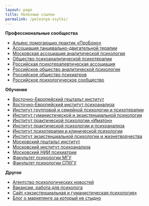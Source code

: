 ```yaml
---
layout: page
title: Полезные ссылки
permalink: /poleznye-ssylki/
---
```



<p><b>Профессиональные сообщества</b></p>
<ul>
<li><a href="http://appme.ru/" target="_blank" rel="noopener nofollow">Альянс помогающих практик «ПроБоно»</a></li>
<li><a href="http://www.atdt.ru/" target="_blank" rel="noopener nofollow">Ассоциация танцевально-двигательной терапии</a></li>
<li><a href="http://www.maap.ru/" target="_blank" rel="noopener nofollow">Московская ассоциация аналитической психологии</a></li>
<li><a href="http://www.spp.org.ru/" target="_blank" rel="noopener nofollow">Общество психоаналитической психотерапии</a></li>
<li><a href="http://www.rpa-russia.ru/" target="_blank" rel="noopener nofollow">Российская психотерапевтическая ассоциация</a></li>
<li><a href="http://roapinfo.ru/" target="_blank" rel="noopener nofollow">Российское общество аналитической психологии</a></li>
<li><a href="http://psychiatr.ru/" target="_blank" rel="noopener nofollow">Российское общество психиатров</a></li>
<li><a href="http://psyrus.ru/" target="_blank" rel="noopener nofollow">Российское психологическое сообщество</a></li>
</ul>

<p><b>Обучение</b></p>
<ul>
<li>	<a href="http://www.vegi.ru/" target="_blank" rel="noopener nofollow">Восточно-Европейский гештальт институт</a></li>
<li>	<a href="http://eeip.ru/" target="_blank" rel="noopener nofollow">Восточно-Европейский институт психоанализа</a></li>
<li>	<a href="http://www.igisp.ru/igisp/index.php" target="_blank" rel="noopener nofollow">Институт групповой и&nbsp;семейной психологии и&nbsp;психотерапии</a></li>
<li>	<a href="http://hepi.lt/ru/%D0%B3%D0%BB%D0%B0%D0%B2%D0%BD%D0%B0%D1%8F/" target="_blank" rel="noopener nofollow">Институт гуманистической и&nbsp;экзистенциальной психологии</a></li>
<li>	<a href="http://www.imaton.ru/" target="_blank" rel="noopener nofollow">Институт практической психологии «Иматон» </a></li>
<li>	<a href="http://www.psychol.ru/" target="_blank" rel="noopener nofollow">Институт практической психологии и&nbsp;психоанализа </a></li>
<li>	<a href="http://psyinst.ru/" target="_blank" rel="noopener nofollow">Институт психотерапии и&nbsp;клинической психологии</a></li>
<li>	<a href="http://institut.smysl.ru/" target="_blank" rel="noopener nofollow">Институт экзистенциальной психологии и&nbsp;жизнетворчества</a></li>
<li>	<a href="http://www.gestalt.ru/" target="_blank" rel="noopener nofollow">Московский гештальт институт</a></li>
<li>	<a href="http://www.inpsycho.ru/" target="_blank" rel="noopener nofollow">Московский институт психоанализа</a></li>
<li>	<a href="http://www.mniip.org/" target="_blank" rel="noopener nofollow">Московский НИИ психиатрии </a></li>
<li>	<a href="http://www.psy.msu.ru/" target="_blank" rel="noopener nofollow">Факультет психологии МГУ</a></li>
<li>	<a href="http://www.psy.spbu.ru/" target="_blank" rel="noopener nofollow">Факультет психологии СПбГУ</a></li>
</ul>
<p><b>Другое</b></p>
<ul>
<li>	<a href="http://psypress.ru/" target="_blank" rel="noopener nofollow">Агентство психологических новостей </a></li>
<li>	<a href="https://ru.jooble.org/%D1%80%D0%B0%D0%B1%D0%BE%D1%82%D0%B0-%D0%BF%D1%81%D0%B8%D1%85%D0%BE%D0%BB%D0%BE%D0%B3">Вакансии, работа для психолога </a></li>
<li>	<a href="http://hpsy.ru/" target="_blank" rel="noopener nofollow">Сайт «экзистенциальная и&nbsp;гуманистическая психология»</a></li>
<li>	<a href="https://bartoshevich.by/">Блог о&nbsp;маркетинге за который не стыдно</a></li>
</ul>

